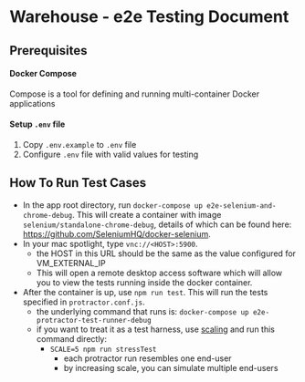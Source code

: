 # Warehouse - e2e Testing Document

## Prerequisites

#### Docker Compose
Compose is a tool for defining and running multi-container Docker applications

#### Setup `.env` file
1. Copy `.env.example` to `.env` file
2. Configure `.env` file with valid values for testing

## How To Run Test Cases
- In the app root directory, run `docker-compose up e2e-selenium-and-chrome-debug`. This will create a container with image `selenium/standalone-chrome-debug`, details of which can be found here: https://github.com/SeleniumHQ/docker-selenium.
- In your mac spotlight, type `vnc://<HOST>:5900`.
    - the HOST in this URL should be the same as the value configured for VM_EXTERNAL_IP
    - This will open a remote desktop access software which will allow you to view the tests running inside the docker container.
- After the container is up, use `npm run test`. This will run the tests specified in `protractor.conf.js`.
    - the underlying command that runs is: `docker-compose up e2e-protractor-test-runner-debug`
    - if you want to treat it as a test harness, use [scaling](https://docs.docker.com/compose/reference/up/) and run this command directly:
        - `SCALE=5 npm run stressTest`
            - each protractor run resembles one end-user
            - by increasing scale, you can simulate multiple end-users

